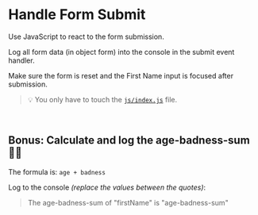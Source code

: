 # Handle Form Submit

Use JavaScript to react to the form submission.

Log all form data (in object form) into the console in the submit event handler.

Make sure the form is reset and the First Name input is focused after submission.

> 💡 You only have to touch the [`js/index.js`](./js/index.js) file.

<br>

## Bonus: Calculate and log the age-badness-sum 🤷‍♀️

The formula is: `age + badness`

Log to the console _(replace the values between the quotes)_:

> The age-badness-sum of "firstName" is "age-badness-sum"